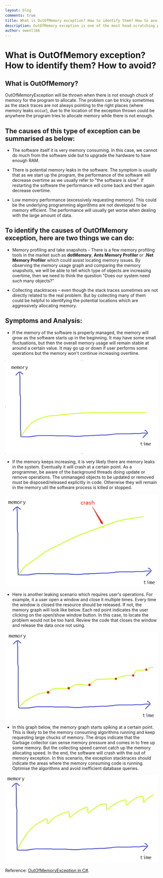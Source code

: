 ```yaml
---
layout: blog
comments: true
title: What is OutOfMemory exception? How to identify them? How to avoid?
description: OutOfMemory exception is one of the most head-scratching problems to locate when debugging a software. This blog will discuss what OutOfMemory exception is and some typical symptoms of it and what the possible causes are.
author: owenll66
---
```


# What is OutOfMemory exception? How to identify them? How to avoid?

## What is OutOfMemory?

OutOfMemoryException will be thrown when there is not enough chuck of memory for the program to allocate. The problem can be tricky sometimes as the stack traces are not always pointing to the right places (where memory leaks occur), due to the location of the exception thrown could be anywhere the program tries to allocate memory while there is not enough.

## The causes of this type of exception can be summarised as below:

* The software itself it is very memory consuming. In this case, we cannot do much from the software side but to upgrade the hardware to have enough RAM.

* There is potential memory leaks in the software. The symptom is usually that as we start up the program, the performance of the software will decrease overtime as we usually refer to "the software is slow". If restarting the software the performance will come back and then again decrease overtime.

* Low memory performance (excessively requesting memory). This could be the underlying programming algorithms are not developed to be memory efficient. The performance will usually get worse when dealing with the large amount of data.

## To identify the causes of OutOfMemory exception, here are two things we can do:

* Memory profiling and take snapshots - There is a few memory profiling tools in the market such as **dotMemory**, **Ants Memory Profiler** or **.Net Memory Profiler** which could assist locating memory issues. By observing the memory usage graph and comparing the memory snapshots, we will be able to tell which type of objects are increasing overtime, then we need to think the question "Does our system need such many objects?"

* Collecting stacktraces – even though the stack traces sometimes are not directly related to the real problem. But by collecting many of them could be helpful to identifying the potential locations which are aggressively allocating memory.

## Symptoms and Analysis:

* If the memory of the software is properly managed, the memory will grow as the software starts up in the beginning. It may have some small fluctuations, but then the overall memory usage will remain stable at around a certain value. It may go up or down if user performs some operations but the memory won't continue increasing overtime.

![OOM1](/assets/blog-OOM/OOM1.png)

* If the memory keeps increasing, it is very likely there are memory leaks in the system. Eventually it will crash at a certain point. As a programmer, be aware of the background threads doing update or remove operations. The unmanaged objects to be updated or removed must be disposed/released explicitly in code. Otherwise they will remain in the memory util the software process is killed or stopped.

![OOM2](/assets/blog-OOM/OOM2.png)

* Here is another leaking scenario which requires user's operations. For example, it a user open a window and close it multiple times. Every time the window is closed the resource should be released. If not, the memory graph will look like below. Each red point indicates the user clicking on the open/show window button. In this case, to locate the problem would not be too hard. Review the code that closes the window and release the data once not using.

![OOM3](/assets/blog-OOM/OOM3.png)

* In this graph below, the memory graph starts spiking at a certain point. This is likely to be the  memory consuming algorithms running and keep requesting large chucks of memory. The drops indicate that the Garbage collector can sense memory pressure and comes in to free up some memory. But the collecting speed cannot catch up the memory allocating speed. In the end, the software will crash with the out of memory exception. In this scenario, the exception stacktraces should indicate the areas where the memory consuming code is running. Optimise the algorithms and avoid inefficient database queries.

![OOM4](/assets/blog-OOM/OOM4.png)

Reference: [OutOfMemoryException in C#](https://docs.microsoft.com/en-us/dotnet/api/system.outofmemoryexception?view=net-5.0#:%7E:text=An%20OutOfMemoryException%20exception%20has%20two,to%20successfully%20perform%20an%20operation. "OutOfMemoryException Class").
